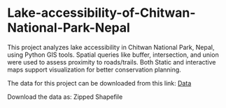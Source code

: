 # Lake-accessibility-of-Chitwan-National-Park-Nepal
This project analyzes lake accessibility in Chitwan National Park, Nepal, using Python GIS tools. Spatial queries like buffer, intersection, and union were used to assess proximity to roads/trails. Both Static and interactive maps support visualization for better conservation planning.

The data for this project can be downloaded from this link: [Data](http://geoportal.ntnc.org.np/layers/ntnc:Chitwan_National_Park/#/)

Download the data as: Zipped Shapefile


